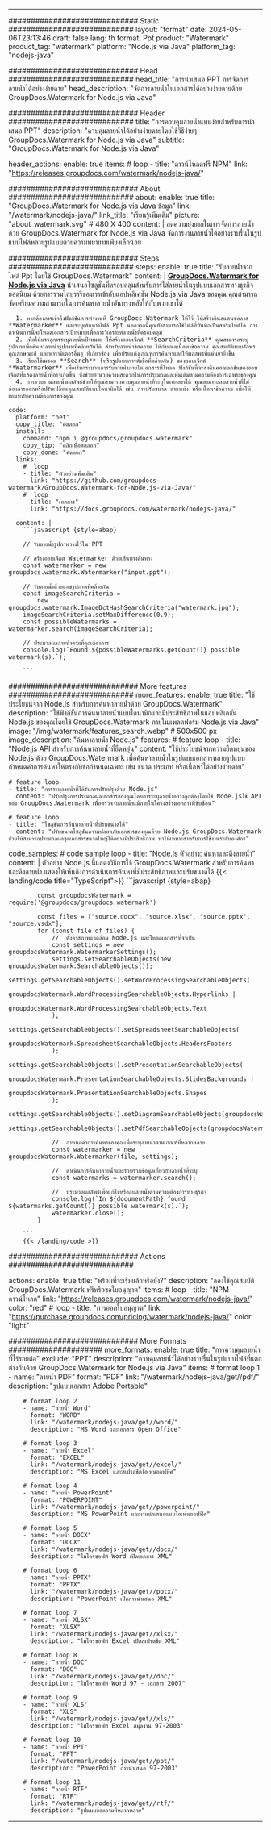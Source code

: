 
---
############################# Static ############################
layout: "format"
date:  2024-05-06T23:13:46
draft: false
lang: th
format: Ppt
product: "Watermark"
product_tag: "watermark"
platform: "Node.js via Java"
platform_tag: "nodejs-java"

############################# Head ############################
head_title: "การนำเสนอ PPT การจัดการลายน้ำได้อย่างง่ายดาย"
head_description: "จัดการลายน้ำในเอกสารได้อย่างง่ายดายด้วย GroupDocs.Watermark for Node.js via Java"

############################# Header ############################
title: "การควบคุมลายน้ำแบบง่ายสำหรับการนำเสนอ PPT" 
description: "ควบคุมลายน้ำได้อย่างง่ายดายโดยใช้วิธีง่ายๆ GroupDocs.Watermark for Node.js via Java"
subtitle: "GroupDocs.Watermark for Node.js via Java" 

header_actions:
  enable: true
  items:
    #  loop
    - title: "ดาวน์โหลดฟรี NPM"
      link: "https://releases.groupdocs.com/watermark/nodejs-java/"
      
############################# About ############################
about:
    enable: true
    title: "GroupDocs.Watermark for Node.js via Java ข้อมูล"
    link: "/watermark/nodejs-java/"
    link_title: "เรียนรู้เพิ่มเติม"
    picture: "about_watermark.svg" # 480 X 400
    content: |
       ลดความยุ่งยากในการจัดการลายน้ำด้วย GroupDocs.Watermark for Node.js via Java จัดการงานลายน้ำได้อย่างราบรื่นในรูปแบบไฟล์หลายรูปแบบด้วยความพยายามเพียงเล็กน้อย

############################# Steps ############################
steps:
    enable: true
    title: "รับลายน้ำจากไฟล์ Ppt โดยใช้ GroupDocs.Watermark"
    content: |
      **[GroupDocs.Watermark for Node.js via Java](https://products.groupdocs.com/watermark/nodejs-java/)** นำเสนอโซลูชั่นที่ครอบคลุมสำหรับการใส่ลายน้ำในรูปแบบเอกสารทางธุรกิจยอดนิยม ด้วยการรวมไลบรารีของเราเข้ากับแอปพลิเคชัน Node.js via Java ของคุณ คุณสามารถจัดเตรียมความสามารถในการค้นหาลายน้ำอันทรงพลังให้กับพวกเขาได้
      
      1. หากต้องการเข้าถึงฟังก์ชันการทำงานที่ GroupDocs.Watermark ให้ไว้ ให้สร้างอินสแตนซ์คลาส **Watermarker** และระบุเส้นทางไฟล์ Ppt นอกจากนี้คุณยังสามารถใช้ไฟล์ที่บันทึกเป็นสตรีมไบต์ได้ การดำเนินการนี้จะโหลดเอกสารเป้าหมายเพื่อการวิเคราะห์ลายน้ำที่ครอบคลุม
      2. เพื่อให้บรรลุการระบุลายน้ำเป้าหมาย ให้สร้างออบเจ็กต์ **SearchCriteria** คุณสามารถระบุรูปภาพเพื่อค้นหาลายน้ำรูปภาพที่คล้ายกันได้ สำหรับลายน้ำข้อความ ให้กำหนดเนื้อหาข้อความ คุณสมบัติแบบอักษร คุณลักษณะสี และพารามิเตอร์อื่นๆ ที่เกี่ยวข้อง เพื่อปรับแต่งเกณฑ์การค้นหาและให้ผลลัพธ์ที่แม่นยำยิ่งขึ้น
      3. เรียกใช้เมธอด **Search** (หรือรูปแบบการตั้งชื่อที่คล้ายกัน) ของออบเจ็กต์ **Watermarker** เพื่อเริ่มกระบวนการรับลายน้ำภายในเอกสารที่โหลด ฟังก์ชันนี้จะส่งคืนคอลเลกชันของออบเจ็กต์ที่แสดงลายน้ำที่อาจเกิดขึ้น ซึ่งช่วยอำนวยความสะดวกในการประมวลผลเพิ่มเติมตามความต้องการเฉพาะของคุณ
      4. การรวบรวมลายน้ำผลลัพธ์ช่วยให้คุณสามารถควบคุมลายน้ำที่ระบุในเอกสารได้ คุณสามารถลบลายน้ำที่ไม่ต้องการออกหรือปรับเปลี่ยนคุณสมบัติแบบไดนามิกได้ เช่น การปรับขนาด ตำแหน่ง หรือเนื้อหาข้อความ เพื่อให้เหมาะกับความต้องการของคุณ
   
    code:
      platform: "net"
      copy_title: "คัดลอก"
      install:
        command: "npm i @groupdocs/groupdocs.watermark"
        copy_tip: "คลิกเพื่อคัดลอก"
        copy_done: "คัดลอก"
      links:
        #  loop
        - title: "ตัวอย่างเพิ่มเติม"
          link: "https://github.com/groupdocs-watermark/GroupDocs.Watermark-for-Node.js-via-Java/"
        #  loop
        - title: "เอกสาร"
          link: "https://docs.groupdocs.com/watermark/nodejs-java/"
          
      content: |
        ```javascript {style=abap}

        // รับลายน้ำรูปภาพวางไว้ใน PPT

        // สร้างออบเจ็กต์ Watermarker ด้วยเส้นทางต้นทาง
        const watermarker = new groupdocs.watermark.Watermarker("input.ppt");
        
        // รับลายน้ำด้วยแฮชรูปภาพที่คล้ายกัน
        const imageSearchCriteria = 
            new groupdocs.watermark.ImageDctHashSearchCriteria("watermark.jpg");
        imageSearchCriteria.setMaxDifference(0.9);
        const possibleWatermarks = watermarker.search(imageSearchCriteria);

        // ประมวลผลลายน้ำตามที่คุณต้องการ
        console.log(`Found ${possibleWatermarks.getCount()} possible watermark(s).`);
        
        ```            

############################# More features ############################
more_features:
  enable: true
  title: "ใช้ประโยชน์จาก Node.js สำหรับการค้นหาลายน้ำด้วย GroupDocs.Watermark"
  description: "ใช้ฟังก์ชันการค้นหาลายน้ำแบบไดนามิกและมีประสิทธิภาพในแอปพลิเคชัน Node.js ของคุณโดยใช้ GroupDocs.Watermark ภายในแพลตฟอร์ม Node.js via Java"
  image: "/img/watermark/features_search.webp" # 500x500 px
  image_description: "ค้นหาลายน้ำ Node.js"
  features:
    # feature loop
    - title: "Node.js API สำหรับการค้นหาลายน้ำที่ยืดหยุ่น"
      content: "ใช้ประโยชน์จากความยืดหยุ่นของ Node.js ด้วย GroupDocs.Watermark เพื่อค้นหาลายน้ำในรูปแบบเอกสารหลายรูปแบบกำหนดค่าการค้นหาให้ตรงกับข้อกำหนดเฉพาะ เช่น ขนาด ประเภท หรือเนื้อหาได้อย่างง่ายดาย"

    # feature loop
    - title: "การระบุลายน้ำที่ได้รับการปรับปรุงด้วย Node.js"
      content: "ปรับปรุงการประมวลผลเอกสารของคุณโดยการระบุลายน้ำอย่างถูกต้องโดยใช้ Node.jsใช้ API ของ GroupDocs.Watermark เพื่อตรวจจับลายน้ำแม้ภายในโครงสร้างเอกสารที่ซับซ้อน"

    # feature loop
    - title: "โซลูชันการค้นหาลายน้ำที่ปรับขนาดได้"
      content: "ปรับขนาดโซลูชันความปลอดภัยเอกสารของคุณด้วย Node.js GroupDocs.Watermark ช่วยให้สามารถประมวลผลชุดเอกสารขนาดใหญ่ได้อย่างมีประสิทธิภาพ ทำให้เหมาะสำหรับการใช้งานระดับองค์กร"
      
  code_samples:
    # code sample loop
    - title: "Node.js ตัวอย่าง: ค้นหาและดึงลายน้ำ"
      content: |
        ตัวอย่าง Node.js นี้แสดงวิธีการใช้ GroupDocs.Watermark สำหรับการค้นหาและดึงลายน้ำ แสดงให้เห็นถึงการดำเนินการค้นหาที่มีประสิทธิภาพและปรับขนาดได้
        {{< landing/code title="TypeScript">}}
        ```javascript {style=abap}
        
            const groupdocsWatermark = require('@groupdocs/groupdocs.watermark')

            const files = ["source.docx", "source.xlsx", "source.pptx", "source.vsdx"];
            for (const file of files) {
                //  ตั้งค่าสภาพแวดล้อม Node.js และโหลดเอกสารที่จำเป็น
                const settings = new groupdocsWatermark.WatermarkerSettings();
                settings.setSearchableObjects(new groupdocsWatermark.SearchableObjects());
                settings.getSearchableObjects().setWordProcessingSearchableObjects(
                    groupdocsWatermark.WordProcessingSearchableObjects.Hyperlinks | 
                    groupdocsWatermark.WordProcessingSearchableObjects.Text
                );
                settings.getSearchableObjects().setSpreadsheetSearchableObjects(
                    groupdocsWatermark.SpreadsheetSearchableObjects.HeadersFooters
                );
                settings.getSearchableObjects().setPresentationSearchableObjects(
                    groupdocsWatermark.PresentationSearchableObjects.SlidesBackgrounds |
                    groupdocsWatermark.PresentationSearchableObjects.Shapes
                );
                settings.getSearchableObjects().setDiagramSearchableObjects(groupdocsWatermark.DiagramSearchableObjects.None);
                settings.getSearchableObjects().setPdfSearchableObjects(groupdocsWatermark.PdfSearchableObjects.All);

                //  กำหนดค่าการค้นหาของคุณเพื่อระบุลายน้ำตามเกณฑ์ที่หลากหลาย
                const watermarker = new groupdocsWatermark.Watermarker(file, settings);

                //  ดำเนินการค้นหาลายน้ำและรวบรวมข้อมูลเกี่ยวกับลายน้ำที่ระบุ
                const watermarks = watermarker.search();

                //  ประมวลผลลัพธ์เพื่อแก้ไขหรือลบลายน้ำตามความต้องการทางธุรกิจ
                console.log(`In ${documentPath} found ${watermarks.getCount()} possible watermark(s).`);
                watermarker.close();
            }

        ```
        {{< /landing/code >}}


############################# Actions ############################

actions:
  enable: true
  title: "พร้อมที่จะเริ่มแล้วหรือยัง?"
  description: "ลองใช้คุณสมบัติ GroupDocs.Watermark ฟรีหรือขอใบอนุญาต"
  items:
    #  loop
    - title: "NPM ดาวน์โหลด"
      link: "https://releases.groupdocs.com/watermark/nodejs-java/"
      color: "red"
        #  loop
    - title: "การออกใบอนุญาต"
      link: "https://purchase.groupdocs.com/pricing/watermark/nodejs-java/"
      color: "light"


############################# More Formats #####################
more_formats:
    enable: true
    title: "การควบคุมลายน้ำที่ไร้รอยต่อ"
    exclude: "PPT"
    description: "ควบคุมลายน้ำได้อย่างราบรื่นในรูปแบบไฟล์ที่แตกต่างกันด้วย GroupDocs.Watermark for Node.js via Java"
    items: 
        # format loop 1
        - name: "ลายน้ำ PDF"
          format: "PDF"
          link: "/watermark/nodejs-java/get//pdf/"
          description: "รูปแบบเอกสาร Adobe Portable"

        # format loop 2
        - name: "ลายน้ำ Word"
          format: "WORD"
          link: "/watermark/nodejs-java/get//word/"
          description: "MS Word และเอกสาร Open Office"
          
        # format loop 3
        - name: "ลายน้ำ Excel"
          format: "EXCEL"
          link: "/watermark/nodejs-java/get//excel/"
          description: "MS Excel และสเปรดชีตโอเพ่นออฟฟิศ"

        # format loop 4
        - name: "ลายน้ำ PowerPoint"
          format: "POWERPOINT"
          link: "/watermark/nodejs-java/get//powerpoint/"
          description: "MS PowerPoint และงานนำเสนอแบบโอเพ่นออฟฟิศ"

        # format loop 5
        - name: "ลายน้ำ DOCX"
          format: "DOCX"
          link: "/watermark/nodejs-java/get//docx/"
          description: "ไมโครซอฟท์ Word เปิดเอกสาร XML"
          
        # format loop 6
        - name: "ลายน้ำ PPTX"
          format: "PPTX"
          link: "/watermark/nodejs-java/get//pptx/"
          description: "PowerPoint เปิดการนำเสนอ XML"
          
        # format loop 7
        - name: "ลายน้ำ XLSX"
          format: "XLSX"
          link: "/watermark/nodejs-java/get//xlsx/"
          description: "ไมโครซอฟท์ Excel เปิดสเปรดชีต XML"

        # format loop 8
        - name: "ลายน้ำ DOC"
          format: "DOC"
          link: "/watermark/nodejs-java/get//doc/"
          description: "ไมโครซอฟท์ Word 97 - เอกสาร 2007"

        # format loop 9
        - name: "ลายน้ำ XLS"
          format: "XLS"
          link: "/watermark/nodejs-java/get//xls/"
          description: "ไมโครซอฟท์ Excel สมุดงาน 97-2003"

        # format loop 10
        - name: "ลายน้ำ PPT"
          format: "PPT"
          link: "/watermark/nodejs-java/get//ppt/"
          description: "PowerPoint การนำเสนอ 97-2003"

        # format loop 11
        - name: "ลายน้ำ RTF"
          format: "RTF"
          link: "/watermark/nodejs-java/get//rtf/"
          description: "รูปแบบข้อความที่หลากหลาย"

---